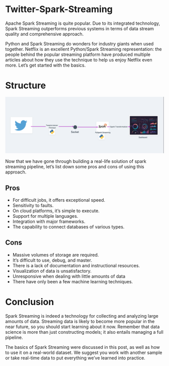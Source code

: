 # Twitter-Spark-Streaming
Apache Spark Streaming is quite popular. Due to its integrated technology, Spark Streaming outperforms previous systems in terms of data stream quality and comprehensive approach.

Python and Spark Streaming do wonders for industry giants when used together. Netflix is an excellent Python/Spark Streaming representation: the people behind the popular streaming platform have produced multiple articles about how they use the technique to help us enjoy Netflix even more. Let’s get started with the basics.

# Structure
![flow](https://github.com/tknishh/Twitter-Spark-Streaming/blob/master/Images/structure.png)

Now that we have gone through building a real-life solution of spark streaming pipeline, let’s list down some pros and cons of using this approach.

## Pros

- For difficult jobs, it offers exceptional speed.
- Sensitivity to faults.
- On cloud platforms, it’s simple to execute.
- Support for multiple languages.
- Integration with major frameworks.
- The capability to connect databases of various types.

## Cons

- Massive volumes of storage are required.
- It’s difficult to use, debug, and master.
- There is a lack of documentation and instructional resources.
- Visualization of data is unsatisfactory.
- Unresponsive when dealing with little amounts of data
- There have only been a few machine learning techniques.

# Conclusion
Spark Streaming is indeed a technology for collecting and analyzing large amounts of data. Streaming data is likely to become more popular in the near future, so you should start learning about it now. Remember that data science is more than just constructing models; it also entails managing a full pipeline.

The basics of Spark Streaming were discussed in this post, as well as how to use it on a real-world dataset. We suggest you work with another sample or take real-time data to put everything we’ve learned into practice.
